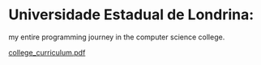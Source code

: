 # Universidade Estadual de Londrina:

my entire programming journey in the computer science college.

[college_curriculum.pdf](https://github.com/rafatokairin/UEL/files/13064486/college_curriculum.pdf)